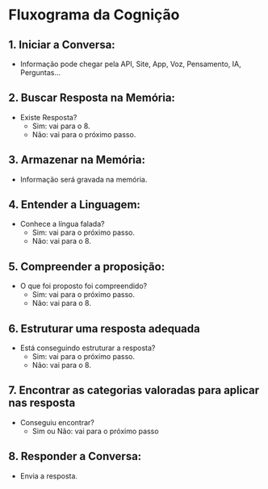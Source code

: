 # Fluxograma da Cognição

## 1. **Iniciar a Conversa:**

- Informação pode chegar pela API, Site, App, Voz, Pensamento, IA, Perguntas...

## 2. **Buscar Resposta na Memória:**

- Existe Resposta?
  - Sim: vai para o 8.
  - Não: vai para o próximo passo.

## 3. **Armazenar na Memória:**

- Informação será gravada na memória.

## 4. **Entender a Linguagem:**

- Conhece a língua falada?
  - Sim: vai para o próximo passo.
  - Não: vai para o 8.

## 5. **Compreender a proposição:**

- O que foi proposto foi compreendido?
  - Sim: vai para o próximo passo.
  - Não: vai para o 8.

## 6. **Estruturar uma resposta adequada**

- Está conseguindo estruturar a resposta?
  - Sim: vai para o próximo passo.
  - Não: vai para o 8.

## 7. **Encontrar as categorias valoradas para aplicar nas resposta**

- Conseguiu encontrar?
  - Sim ou Não: vai para o próximo passo

## 8. **Responder a Conversa:**

- Envia a resposta.
